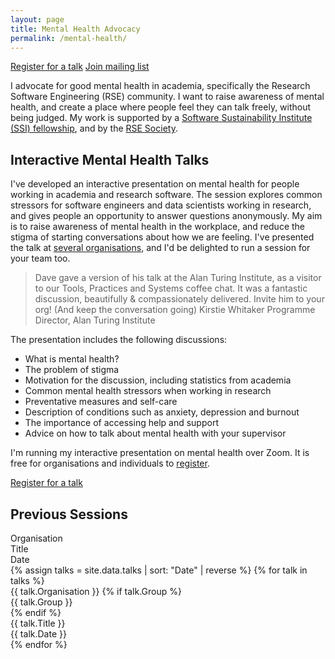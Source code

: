 ```yaml
---
layout: page
title: Mental Health Advocacy
permalink: /mental-health/
---
```

<a class="button-4" href="{% link mentalhealth/talks.md %}">Register for a talk</a>
<a class="button-4" href="https://dev.us1.list-manage.com/subscribe?u=6620e1b56efbcddf42f62cb72&id=350ed7dd1e" target="_blank">Join mailing list</a>

I advocate for good mental health in academia, specifically the Research Software Engineering (RSE) community. I want to raise awareness of mental health, and create a place where people feel they can talk freely, without being judged. My work is supported by a <a href="https://www.software.ac.uk/about/fellows/dave-horsfall">Software Sustainability Institute (SSI) fellowship</a>, and by the <a href="https://society-rse.org/mental-health-in-research-software-engineering/">RSE Society</a>. 

## Interactive Mental Health Talks

I've developed an interactive presentation on mental health for people working in academia and research software. The session explores common stressors for software engineers and data scientists working in research, and gives people an opportunity to answer questions anonymously. My aim is to raise awareness of mental health in the workplace, and reduce the stigma of starting conversations about how we are feeling. I've presented the talk at <a href="{% link mentalhealth/talks.md %}">several organisations</a>, and I'd be delighted to run a session for your team too.

<blockquote class="blockquote">
  Dave gave a version of his talk at the Alan Turing Institute, as a visitor to our Tools, Practices and Systems coffee chat. It was a fantastic discussion, beautifully & compassionately delivered. Invite him to your org! (And keep the conversation going)
  <span class="quote-author">Kirstie Whitaker</span>
  <span class="quote-position">Programme Director, Alan Turing Institute</span>
</blockquote>

The presentation includes the following discussions:
* What is mental health?
* The problem of stigma
* Motivation for the discussion, including statistics from academia
* Common mental health stressors when working in research
* Preventative measures and self-care
* Description of conditions such as anxiety, depression and burnout
* The importance of accessing help and support 
* Advice on how to talk about mental health with your supervisor

I'm running my interactive presentation on mental health over Zoom. It is free for organisations and individuals to <a href="{% link mentalhealth/talks.md %}">register</a>.

<a class="button-4" href="{% link mentalhealth/talks.md %}">Register for a talk</a>

<h2>Previous Sessions</h2>
<div class="table">
  <div class="row header blue">
    <div class="cell">
      Organisation
    </div>
    <div class="cell">
      Title
    </div>
    <div class="cell">
      Date
    </div>
  </div>
  {% assign talks = site.data.talks | sort: "Date" | reverse %}
  {% for talk in talks %}
  <div class="row">
    <div class="cell" data-title="Organisation">
      {{ talk.Organisation }}
      {% if talk.Group %}
        <div class="meta">{{ talk.Group }}</div>
      {% endif %}
    </div>
    <div class="cell" data-title="Title">
      {{ talk.Title }}
    </div>
    <div class="cell" data-title="Date">
      {{ talk.Date }}
    </div>
  </div>
  {% endfor %}
</div>


 

